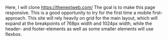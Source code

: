 Here, I will clone https://thenextweb.com/
The goal is to make this page responsive. This is a good opportunity to try for the first time a mobile first-approach.
This site will rely heavily on grid for the main layout, which will expand at the breakpoints of 768px width and 1024px width, while the header- and footer-elements as well as some smaller elements will use flexbox.
